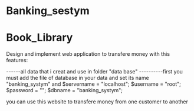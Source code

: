 # Banking_sestym
# Book_Library

Design and implement web application to transfere money with this features:

------all data that i creat and use in folder "data base"
----------first you must add the file of database in your data and set its name "banking_systym"
and 
$servername = "localhost";
$username = "root";
$password = "";
$dbname = "banking_systym";

you can use this website to transfere money from one customer to another

